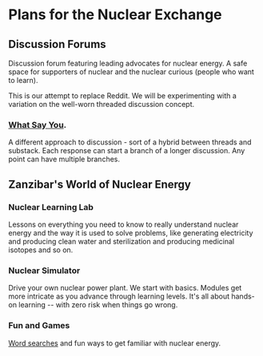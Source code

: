 # Plans for the Nuclear Exchange

## Discussion Forums

Discussion forum featuring leading advocates for nuclear energy. A safe space for supporters of nuclear and the nuclear curious (people who want to learn).

This is our attempt to replace Reddit. We will be experimenting with a variation on the well-worn threaded discussion concept.

### [What Say You](what-say-you).

A different approach to discussion - sort of a hybrid between threads and substack. Each response can start a branch of a longer discussion. Any point can have multiple branches.

## Zanzibar's World of Nuclear Energy

### Nuclear Learning Lab

Lessons on everything you need to know to really understand nuclear energy and the way it is used to solve problems, like generating electricity and producing clean water and sterilization and producing medicinal isotopes and so on.

### Nuclear Simulator

Drive your own nuclear power plant. We start with basics. Modules get more intricate as you advance through learning levels. It's all about hands-on learning -- with zero risk when things go wrong.

### Fun and Games

[Word searches](word-search) and fun ways to get familiar with nuclear energy.
